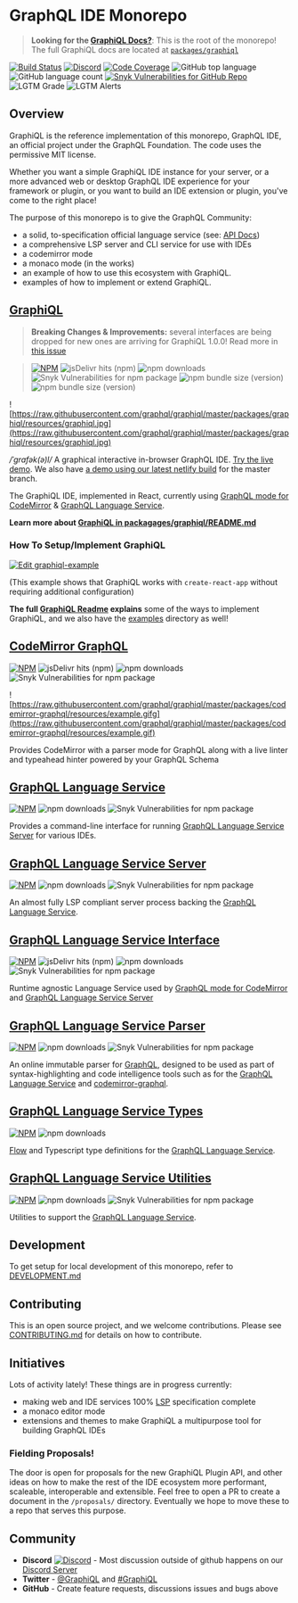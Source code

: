 <!-- @format -->

# GraphQL IDE Monorepo

> **Looking for the [GraphiQL Docs?](packages/graphiql/README.md)**: This is the root of the monorepo! The full GraphiQL docs are located at [`packages/graphiql`](packages/graphiql)


[![Build Status](https://travis-ci.org/graphql/graphiql.svg?branch=master)](https://travis-ci.org/graphql/graphiql)
[![Discord](https://img.shields.io/discord/586999333447270440.svg)](https://discord.gg/RfY2dvr)
[![Code Coverage](https://img.shields.io/codecov/c/github/graphql/graphiql)](https://codecov.io/gh/graphql/graphiql)
![GitHub top language](https://img.shields.io/github/languages/top/graphql/graphiql)
![GitHub language count](https://img.shields.io/github/languages/count/graphql/graphiql)
[![Snyk Vulnerabilities for GitHub Repo](https://img.shields.io/snyk/vulnerabilities/github/graphql/graphiql)](https://snyk.io/test/github/graphql/graphiql)
![LGTM Grade](https://img.shields.io/lgtm/grade/javascript/github/graphql/graphiql)
![LGTM Alerts](https://img.shields.io/lgtm/alerts/github/graphql/graphiql)

## Overview

GraphiQL is the reference implementation of this monorepo, GraphQL IDE, an official project under the GraphQL Foundation. The code uses the permissive MIT license.

Whether you want a simple GraphiQL IDE instance for your server, or a more advanced web or desktop GraphQL IDE experience for your framework or plugin, or you want to build an IDE extension or plugin, you've come to the right place!

The purpose of this monorepo is to give the GraphQL Community:

- a solid, to-specification official language service (see: [API Docs](https://graphiql-test.netlify.com/lsp))
- a comprehensive LSP server and CLI service for use with IDEs
- a codemirror mode
- a monaco mode (in the works)
- an example of how to use this ecosystem with GraphiQL.
- examples of how to implement or extend GraphiQL.

## [GraphiQL](packages/graphiql#readme)
> **Breaking Changes & Improvements:** several interfaces are being dropped for new ones are arriving for GraphiQL 1.0.0! Read more in [this issue](#1165)

<!-- prettier-ignore -->
> [![NPM](https://img.shields.io/npm/v/graphiql.svg)](https://npmjs.com/graphiql)
> ![jsDelivr hits (npm)](https://img.shields.io/jsdelivr/npm/hm/graphiql)
> ![npm downloads](https://img.shields.io/npm/dm/graphiql?label=npm%20downloads)
> ![Snyk Vulnerabilities for npm package](https://img.shields.io/snyk/vulnerabilities/npm/graphiql)
> ![npm bundle size (version)](https://img.shields.io/bundlephobia/min/graphiql/latest)
> ![npm bundle size (version)](https://img.shields.io/bundlephobia/minzip/graphiql/latest)

![https://raw.githubusercontent.com/graphql/graphiql/master/packages/graphiql/resources/graphiql.jpg](https://raw.githubusercontent.com/graphql/graphiql/master/packages/graphiql/resources/graphiql.jpg)

_/ˈɡrafək(ə)l/_ A graphical interactive in-browser GraphQL IDE. [Try the live demo](http://graphql.org/swapi-graphql). We also have [a demo using our latest netlify build](http://graphiql-test.netlify.com) for the master branch.

The GraphiQL IDE, implemented in React, currently using [GraphQL mode for CodeMirror](packages/codemirror-graphql#readme) & [GraphQL Language Service](packages/graphql-language-service#readme).

**Learn more about [GraphiQL in packagages/graphiql/README.md](packages/graphiql#readme)**

### How To Setup/Implement GraphiQL

[![Edit graphiql-example](https://codesandbox.io/static/img/play-codesandbox.svg)](https://codesandbox.io/s/graphiql-example-nhzvc)

(This example shows that GraphiQL works with `create-react-app` without requiring additional configuration)

**The full [GraphiQL Readme](packages/graphiql#readme) explains** some of the ways to implement GraphiQL, and we also have the [examples](examples) directory as well!

## [CodeMirror GraphQL](packages/codemirror-graphql#readme)

[![NPM](https://img.shields.io/npm/v/codemirror-graphql.svg)](https://npmjs.com/codemirror-graphql)
![jsDelivr hits (npm)](https://img.shields.io/jsdelivr/npm/hm/graphiql)
![npm downloads](https://img.shields.io/npm/dm/codemirror-graphql?label=npm%20downloads)
![Snyk Vulnerabilities for npm package](https://img.shields.io/snyk/vulnerabilities/npm/codemirror-graphql)

![https://raw.githubusercontent.com/graphql/graphiql/master/packages/codemirror-graphql/resources/example.gifg](https://raw.githubusercontent.com/graphql/graphiql/master/packages/codemirror-graphql/resources/example.gif)

Provides CodeMirror with a parser mode for GraphQL along with a live linter and typeahead hinter powered by your GraphQL Schema

## [GraphQL Language Service](packages/graphql-language-service#readme)

[![NPM](https://img.shields.io/npm/v/graphql-language-service.svg)](https://npmjs.com/graphql-language-service)
![npm downloads](https://img.shields.io/npm/dm/graphql-language-service?label=npm%20downloads)
![Snyk Vulnerabilities for npm package](https://img.shields.io/snyk/vulnerabilities/npm/codemirror-graphql)

Provides a command-line interface for running [GraphQL Language Service Server](packages/graphql-language-service-server#readme) for various IDEs.

## [GraphQL Language Service Server](packages/graphql-language-service-server#readme)

[![NPM](https://img.shields.io/npm/v/graphql-language-service.svg)](https://npmjs.com/graphql-language-service)
![npm downloads](https://img.shields.io/npm/dm/graphql-language-service-server?label=npm%20downloads)
![Snyk Vulnerabilities for npm package](https://img.shields.io/snyk/vulnerabilities/npm/codemirror-graphql)

An almost fully LSP compliant server process backing the [GraphQL Language Service](packages/graphql-language-service#readme).

## [GraphQL Language Service Interface](packages/graphql-language-service-interface#readme)

[![NPM](https://img.shields.io/npm/v/graphql-language-service-interface.svg)](https://npmjs.com/graphql-language-service-interface)
![jsDelivr hits (npm)](https://img.shields.io/jsdelivr/npm/hm/graphql-language-service-interface)
![npm downloads](https://img.shields.io/npm/dm/graphql-language-service-interface?label=npm%20downloads)
![Snyk Vulnerabilities for npm package](https://img.shields.io/snyk/vulnerabilities/npm/codemirror-graphql)

Runtime agnostic Language Service used by [GraphQL mode for CodeMirror](packages/codemirror-graphql#readme) and [GraphQL Language Service Server](packages/graphql-language-service-server#readme)

## [GraphQL Language Service Parser](packages/graphql-language-service-parser#readme)

[![NPM](https://img.shields.io/npm/v/graphql-language-service-parser.svg)](https://npmjs.com/graphql-language-service-parser)
![npm downloads](https://img.shields.io/npm/dm/graphql-language-service-parser?label=npm%20downloads)
![Snyk Vulnerabilities for npm package](https://img.shields.io/snyk/vulnerabilities/npm/codemirror-graphql)

An online immutable parser for [GraphQL](http://graphql.org/), designed to be used as part of syntax-highlighting and code intelligence tools such as for the [GraphQL Language Service](packages/graphql-language-service#readme) and [codemirror-graphql](packages/codemirror-graphql#readme).

## [GraphQL Language Service Types](packages/graphql-language-service-types#readme)

[![NPM](https://img.shields.io/npm/v/graphql-language-service-types.svg)](https://npmjs.com/graphql-language-service-types)
![npm downloads](https://img.shields.io/npm/dm/graphql-language-service-types?label=npm%20downloads)

[Flow](https://flowtype.org/) and Typescript type definitions for the [GraphQL Language Service](packages/graphql-language-service#readme).

## [GraphQL Language Service Utilities](packages/graphql-language-service-utils#readme)

[![NPM](https://img.shields.io/npm/v/graphql-language-service-utils.svg)](https://npmjs.com/graphql-language-service-utils)
![npm downloads](https://img.shields.io/npm/dm/graphql-language-service-parser?label=npm%20downloads)
![Snyk Vulnerabilities for npm package](https://img.shields.io/snyk/vulnerabilities/npm/codemirror-graphql)

Utilities to support the [GraphQL Language Service](packages/graphql-language-service#readme).

## Development

To get setup for local development of this monorepo, refer to [DEVELOPMENT.md](./DEVELOPMENT.md)

## Contributing

This is an open source project, and we welcome contributions. Please see
[CONTRIBUTING.md](CONTRIBUTING.md) for details on how to contribute.

## Initiatives

Lots of activity lately! These things are in progress currently:

- making web and IDE services 100% [LSP](https://langserver.org) specification complete
- a monaco editor mode
- extensions and themes to make GraphiQL a multipurpose tool for building GraphQL IDEs

### Fielding Proposals!

The door is open for proposals for the new GraphiQL Plugin API, and other ideas on how to make the rest of the IDE ecosystem more performant, scaleable, interoperable and extensible.
Feel free to open a PR to create a document in the `/proposals/` directory.
Eventually we hope to move these to a repo that serves this purpose.

## Community

- **Discord** [![Discord](https://img.shields.io/discord/586999333447270440.svg)](https://discord.gg/RfY2dvr) - Most discussion outside of github happens on our [Discord Server](https://discord.gg/eNuu9Cb)
- **Twitter** - [@GraphiQL](https://twitter.com/@GraphiQL) and [#GraphiQL](https://twitter.com/hashtag/GraphiQL)
- **GitHub** - Create feature requests, discussions issues and bugs above
